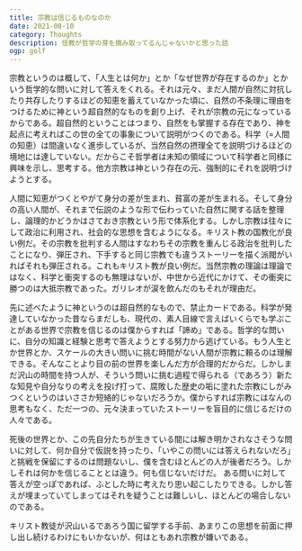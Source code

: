 ```yaml
---
title: 宗教は信じるものなのか
date: 2021-08-10
category: Thoughts
description: 信教が哲学の芽を摘み取ってるんじゃないかと思った話
ogp: golf
---
```


宗教というのは概して、「人生とは何か」とか「なぜ世界が存在するのか」とかいう哲学的な問いに対して答えをくれる。それは元々、まだ人間が自然に対抗したり共存したりするほどの知恵を蓄えていなかった頃に、自然の不条理に理由をつけるために神という超自然的なものを創り上げ、それが宗教の元になっているからである。超自然的ということはつまり、自然をも掌握する存在であり、神を起点に考えればこの世の全ての事象について説明がつくのである。科学（=人間の知恵）は間違いなく進歩しているが、当然自然の摂理全てを説明づけるほどの境地には達していない。だからこそ哲学者は未知の領域について科学者と同様に興味を示し、思考する。他方宗教は神という存在の元、強制的にそれを説明づけようとする。

人間に知恵がつくとやがて身分の差が生まれ、貧富の差が生まれる。そして身分の高い人間が、それまで伝説のような形で伝わっていた自然に関する話を整理し、論理的かどうかはさておき宗教という形で体系化する。しかし宗教は往々にして政治に利用され、社会的な思想を含むようになる。キリスト教の国教化が良い例だ。その宗教を批判する人間はすなわちその宗教を重んじる政治を批判したことになり、弾圧され、下手すると同じ宗教でも違うストーリーを描く派閥がいればそれも弾圧される。これもキリスト教が良い例だ。当然宗教の理論は理論ではなく、科学と衝突するのも無理はないが、中世から近代にかけて、その衝突に勝つのは大抵宗教であった。ガリレオが涙を飲んだのもそれが理由だ。

先に述べたように神というのは超自然的なもので、禁止カードである。科学が発達していなかった昔ならまだしも、現代の、素人目線で言えばいくらでも学ぶことがある世界で宗教を信じるのは僕からすれば「諦め」である。哲学的な問いに、自分の知識と経験と思考で答えようとする努力から逃げている。もう人生とか世界とか、スケールの大きい問いに挑む時間がない人間が宗教に頼るのは理解できる。そんなことより目の前の世界を楽しんだ方が合理的だからだ。しかしまだ沢山の時間を持つ人が、そういう問いに挑む過程で得られる（であろう）新たな知見や自分なりの考えを投げ打って、腐敗した歴史の垢に塗れた宗教にしがみつくというのはいささか短絡的じゃないだろうか。僕からすれば宗教にはなんの思考もなく、ただ一つの、元々決まっていたストーリーを盲目的に信じるだけの人々である。

死後の世界とか、この先自分たちが生きている間には解き明かされなさそうな問いに対して、何か自分で仮説を持ったり、「いやこの問いには答えられないだろ」と挑戦を保留にするのは問題ないし、僕を含むほとんどの人が後者だろう。しかしそれは何かを信じることとは違う。何も信じないだけだ。
ある問いに対して答えが空っぽであれば、ふとした時に考えたり思い起こしたりできる。しかし答えが埋まっていてしまってはそれを疑うことは難しいし、ほとんどの場合しないのである。

キリスト教徒が沢山いるであろう国に留学する手前、あまりこの思想を前面に押し出し続けるわけにもいかないが、何はともあれ宗教が嫌いである。

